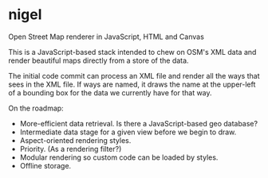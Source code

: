 nigel
=====

Open Street Map renderer in JavaScript, HTML and Canvas


This is a JavaScript-based stack intended to chew on OSM's XML data and render 
beautiful maps directly from a store of the data.


The initial code commit can process an XML file and render all the ways that 
sees in the XML file. If ways are named, it draws the name at the upper-left 
of a bounding box for the data we currently have for that way.

On the roadmap:
- More-efficient data retrieval. Is there a JavaScript-based geo database?
- Intermediate data stage for a given view before we begin to draw.
- Aspect-oriented rendering styles.
- Priority. (As a rendering filter?)
- Modular rendering so custom code can be loaded by styles.
- Offline storage.
